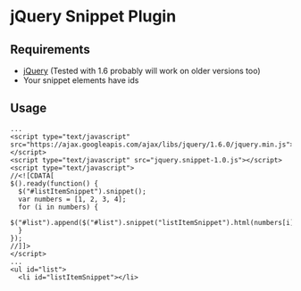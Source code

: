 # jQuery Snippet Plugin

## Requirements
* [jQuery](http://jquery.com/) (Tested with 1.6 probably will work on older versions too)
* Your snippet elements have ids

## Usage
    ...
    <script type="text/javascript" src="https://ajax.googleapis.com/ajax/libs/jquery/1.6.0/jquery.min.js"></script>
    <script type="text/javascript" src="jquery.snippet-1.0.js"></script>
    <script type="text/javascript">
    //<![CDATA[
    $().ready(function() {
      $("#listItemSnippet").snippet();
      var numbers = [1, 2, 3, 4];
      for (i in numbers) {
        $("#list").append($("#list").snippet("listItemSnippet").html(numbers[i]));
      }
    });
    //]]>
    </script>
    ...
    <ul id="list">
      <li id="listItemSnippet"></li>
